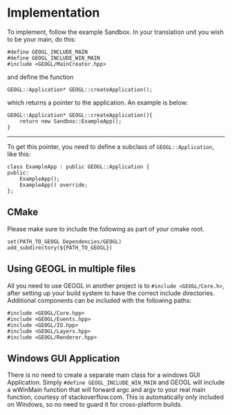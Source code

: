 # Implementation
To implement, follow the example Sandbox.
In your translation unit you wish to be your main, do this:
```
#define GEOGL_INCLUDE_MAIN
#define GEOGL_INCLUDE_WIN_MAIN
#include <GEOGL/MainCreator.hpp>
```
and define the function 
```
GEOGL::Application* GEOGL::createApplication();
```
which returns a pointer to the application. An example is below:
```
GEOGL::Application* GEOGL::createApplication(){
    return new Sandbox::ExampleApp();
}
```

-------------------------------------------
To get this pointer, you need to define a subclass of `GEOGL::Application`,
like this:
```
class ExampleApp : public GEOGL::Application {
public:
    ExampleApp();
    ExampleApp() override;
};
```
## CMake
Please make sure to include the following as part of your cmake
root.
```
set(PATH_TO_GEOGL Dependencies/GEOGL)
add_subdirectory(${PATH_TO_GEOGL})
```

## Using GEOGL in multiple files
All you need to use GEOGL in another project
is to `#include <GEOGL/Core.h>`, after setting up
your build system to have the correct include directories.
Additional components can be included with the following paths:
```
#include <GEOGL/Core.hpp>
#include <GEOGL/Events.hpp>
#include <GEOGL/IO.hpp>
#include <GEOGL/Layers.hpp>
#include <GEOGL/Renderer.hpp>
```

## Windows GUI Application
There is no need to create a separate main class for a windows
GUI Application. Simply `#define GEOGL_INCLUDE_WIN_MAIN` and
GEOGL will include a wWinMain function that will forward argc and argv
to your real main function, courtesy of stackoverflow.com. This is automatically
only included on Windows, so no need to guard it for cross-platform builds.
